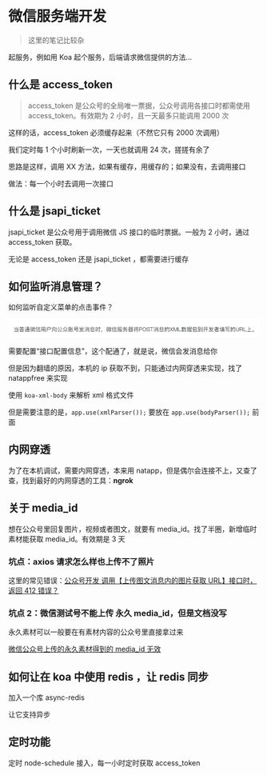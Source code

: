# 微信服务端开发

> 这里的笔记比较杂

起服务，例如用 Koa 起个服务，后端请求微信提供的方法...

## 什么是 access_token

> access_token 是公众号的全局唯一票据，公众号调用各接口时都需使用 access_token。有效期为 2 小时，且一天最多只能调用 2000 次

这样的话，access_token 必须缓存起来（不然它只有 2000 次调用）

我们定时每 1 个小时刷新一次，一天也就调用 24 次，搓搓有余了

思路是这样，调用 XX 方法，如果有缓存，用缓存的；如果没有，去调用接口

做法：每一个小时去调用一次接口

## 什么是 jsapi_ticket

jsapi_ticket 是公众号用于调用微信 JS 接口的临时票据。一般为 2 小时，通过 access_token 获取。

无论是 access_token 还是 jsapi_ticket ，都需要进行缓存

## 如何监听消息管理？

如何监听自定义菜单的点击事件？

![1597714990796](../.vuepress/public/images/WeChat/监听点击事件.png)

需要配置“接口配置信息”，这个配通了，就是说，微信会发消息给你

但是因为翻墙的原因，本机的 ip 获取不到，只能通过内网穿透来实现，找了 natappfree 来实现

使用 `koa-xml-body` 来解析 xml 格式文件

但是需要注意的是，`app.use(xmlParser());` 要放在 `app.use(bodyParser());` 前面

## 内网穿透

为了在本机调试，需要内网穿透，本来用 natapp，但是偶尔会连接不上，又查了查，找到最好的内网穿透的工具：**ngrok**

## 关于 media_id

想在公众号里回复图片，视频或者图文，就要有 media_id。找了半圈，新增临时素材能获取 media_id。有效期是 3 天

### 坑点：axios 请求怎么样也上传不了照片

这里的常见错误：[公众号开发 调用【上传图文消息内的图片获取 URL】接口时，返回 412 错误？](https://developers.weixin.qq.com/community/develop/doc/00000ef32dc64883d9d93f31f56800)

### 坑点 2：微信测试号不能上传 永久 media_id，但是文档没写

永久素材可以一般要在有素材内容的公众号里直接拿过来

[微信公众号上传的永久素材得到的 media_id 无效](https://segmentfault.com/q/1010000012972666)

## 如何让在 koa 中使用 redis ，让 redis 同步

加入一个库 async-redis

让它支持异步

## 定时功能

定时 node-schedule 接入，每一小时定时获取 access_token
